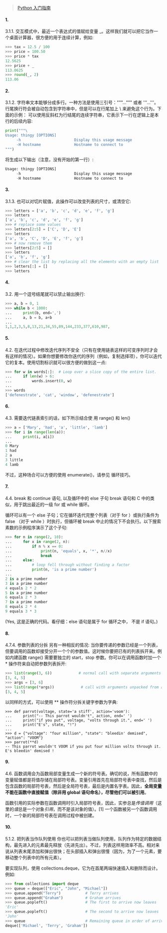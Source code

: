 >[Python 入门指南](http://www.pythondoc.com/pythontutorial3/)

#### 1.
3.1.1. 交互模式中，最近一个表达式的值赋给变量 \_。这样我们就可以把它当作一个桌面计算器，很方便的用于连续计算，例如:

```python
>>> tax = 12.5 / 100
>>> price = 100.50
>>> price * tax
12.5625
>>> price + _
113.0625
>>> round(_, 2)
113.06
```

####  2.
3.1.2. 字符串文本能够分成多行。一种方法是使用三引号："""...""" 或者 '''...'''。行尾换行符会被自动包含到字符串中，但是可以在行尾加上 \ 来避免这个行为。下面的示例： 可以使用反斜杠为行结尾的连续字符串，它表示下一行在逻辑上是本行的后续内容:

```python
print("""\
Usage: thingy [OPTIONS]
     -h                        Display this usage message
     -H hostname               Hostname to connect to
""")
```

将生成以下输出（注意，没有开始的第一行）:
```python
Usage: thingy [OPTIONS]
     -h                        Display this usage message
     -H hostname               Hostname to connect to
```

####  3.
3.1.3. 也可以对切片赋值，此操作可以改变列表的尺寸，或清空它:

```python
>>> letters = ['a', 'b', 'c', 'd', 'e', 'f', 'g']
>>> letters
['a', 'b', 'c', 'd', 'e', 'f', 'g']
>>> # replace some values
>>> letters[2:5] = ['C', 'D', 'E']
>>> letters
['a', 'b', 'C', 'D', 'E', 'f', 'g']
>>> # now remove them
>>> letters[2:5] = []
>>> letters
['a', 'b', 'f', 'g']
>>> # clear the list by replacing all the elements with an empty list
>>> letters[:] = []
>>> letters
```
#### 4.
3.2. 用一个逗号结尾就可以禁止输出换行:

```python
>>> a, b = 0, 1
>>> while b < 1000:
...     print(b, end=',')
...     a, b = b, a+b
...
1,1,2,3,5,8,13,21,34,55,89,144,233,377,610,987,
```

#### 5.
4.2. 在迭代过程中修改迭代序列不安全（只有在使用链表这样的可变序列时才会有这样的情况）。如果你想要修改你迭代的序列（例如，复制选择项），你可以迭代它的复本。使用切割标识就可以很方便的做到这一点:

```python
>>> for w in words[:]:  # Loop over a slice copy of the entire list.
...     if len(w) > 6:
...         words.insert(0, w)
...
>>> words
['defenestrate', 'cat', 'window', 'defenestrate']
```

#### 6.
4.3. 需要迭代链表索引的话，如下所示结合使 用 range() 和 len()

```python
>>> a = ['Mary', 'had', 'a', 'little', 'lamb']
>>> for i in range(len(a)):
...     print(i, a[i])
...
0 Mary
1 had
2 a
3 little
4 lamb
```
不过，这种场合可以方便的使用 enumerate()，请参见 循环技巧。


#### 7.
4.4. break 和 continue 语句, 以及循环中的 else 子句
break 语句和 C 中的类似，用于跳出最近的一级 for 或 while 循环。

循环可以有一个 else 子句；它在循环迭代完整个列表（对于 for ）或执行条件为 false （对于 while ）时执行，但循环被 break 中止的情况下不会执行。以下搜索素数的示例程序演示了这个子句:

```python
>>> for n in range(2, 10):
...     for x in range(2, n):
...         if n % x == 0:
...             print(n, 'equals', x, '*', n//x)
...             break
...     else:
...         # loop fell through without finding a factor
...         print(n, 'is a prime number')
...
2 is a prime number
3 is a prime number
4 equals 2 * 2
5 is a prime number
6 equals 2 * 3
7 is a prime number
8 equals 2 * 4
9 equals 3 * 3
```
(Yes, 这是正确的代码。看仔细：else 语句是属于 for 循环之中， 不是 if 语句。)

#### 8.
4.7.4. 参数列表的分拆
另有一种相反的情况: 当你要传递的参数已经是一个列表，但要调用的函数却接受分开一个个的参数值。这时候你要把已有的列表拆开来。例如内建函数 range() 需要要独立的 start，stop 参数。你可以在调用函数时加一个 * 操作符来自动把参数列表拆开:

```python
>>> list(range(3, 6))            # normal call with separate arguments
[3, 4, 5]
>>> args = [3, 6]
>>> list(range(*args))            # call with arguments unpacked from a list
[3, 4, 5]
```
以同样的方式，可以使用 ** 操作符分拆关键字参数为字典:
```
>>> def parrot(voltage, state='a stiff', action='voom'):
...     print("-- This parrot wouldn't", action, end=' ')
...     print("if you put", voltage, "volts through it.", end=' ')
...     print("E's", state, "!")
...
>>> d = {"voltage": "four million", "state": "bleedin' demised", "action": "VOOM"}
>>> parrot(**d)
-- This parrot wouldn't VOOM if you put four million volts through it. E's bleedin' demised !
```

#### 9.
4.6. 函数调用会为函数局部变量生成一个新的符号表。确切的说，所有函数中的变量赋值都是将值存储在局部符号表。变量引用首先在局部符号表中查找，然后是包含函数的局部符号表，然后是全局符号表，最后是内置名字表。因此，**全局变量不能在函数中直接赋值（除非用 global 语句命名），尽管他们可以被引用**。

函数引用的实际参数在函数调用时引入局部符号表，因此，实参总是*传值调用*（这里的*值*总是一个对象*引用*，而不是该对象的值）。[1] 一个函数被另一个函数调用时，一个新的局部符号表在调用过程中被创建。

#### 10.
5.1.2. 把列表当作队列使用
你也可以把列表当做队列使用，队列作为特定的数据结构，最先进入的元素最先释放（先进先出）。不过，列表这样用效率不高。相对来说从列表末尾添加和弹出很快；在头部插入和弹出很慢（因为，为了一个元素，要移动整个列表中的所有元素）。

要实现队列，使用 collections.deque，它为在首尾两端快速插入和删除而设计。例如:

```python
>>> from collections import deque
>>> queue = deque(["Eric", "John", "Michael"])
>>> queue.append("Terry")           # Terry arrives
>>> queue.append("Graham")          # Graham arrives
>>> queue.popleft()                 # The first to arrive now leaves
'Eric'
>>> queue.popleft()                 # The second to arrive now leaves
'John'
>>> queue                           # Remaining queue in order of arrival
deque(['Michael', 'Terry', 'Graham'])
```
